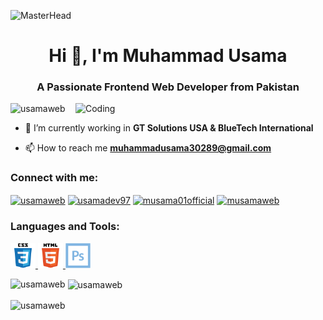 ![MasterHead](https://www.digitalsolutionservices.com/img/services/web%20development.gif)
<h1 align="center">Hi 👋, I'm Muhammad Usama</h1>
<h3 align="center">A Passionate Frontend Web Developer from Pakistan</h3>
<img align="right" alt="Coding" width="400" src="https://images.squarespace-cdn.com/content/v1/56af9236b6aa60cdf1c52b4b/1464950341113-VN4PQR9DU6LSKDIVHPGI/image-asset.gif">


<p align="left"> <img src="https://komarev.com/ghpvc/?username=usamaweb&label=Profile%20views&color=0e75b6&style=flat" alt="usamaweb" /> </p>

- 🔭 I’m currently working in **GT Solutions USA & BlueTech International**

- 📫 How to reach me **muhammadusama30289@gmail.com**

<h3 align="left">Connect with me:</h3>
<p align="left">
<a href="https://linkedin.com/in/usamaweb" target="blank"><img align="center" src="https://raw.githubusercontent.com/rahuldkjain/github-profile-readme-generator/master/src/images/icons/Social/linked-in-alt.svg" alt="usamaweb" height="30" width="40" /></a>
<a href="https://fb.com/usamadev97" target="blank"><img align="center" src="https://raw.githubusercontent.com/rahuldkjain/github-profile-readme-generator/master/src/images/icons/Social/facebook.svg" alt="usamadev97" height="30" width="40" /></a>
<a href="https://instagram.com/musama01official" target="blank"><img align="center" src="https://raw.githubusercontent.com/rahuldkjain/github-profile-readme-generator/master/src/images/icons/Social/instagram.svg" alt="musama01official" height="30" width="40" /></a>
<a href="https://www.behance.net/musamaweb" target="blank"><img align="center" src="https://raw.githubusercontent.com/rahuldkjain/github-profile-readme-generator/master/src/images/icons/Social/behance.svg" alt="musamaweb" height="30" width="40" /></a>
</p>

<h3 align="left">Languages and Tools:</h3>
<p align="left"> <a href="https://www.w3schools.com/css/" target="_blank" rel="noreferrer"> <img src="https://raw.githubusercontent.com/devicons/devicon/master/icons/css3/css3-original-wordmark.svg" alt="css3" width="40" height="40"/> </a> <a href="https://www.w3.org/html/" target="_blank" rel="noreferrer"> <img src="https://raw.githubusercontent.com/devicons/devicon/master/icons/html5/html5-original-wordmark.svg" alt="html5" width="40" height="40"/> </a> <a href="https://www.photoshop.com/en" target="_blank" rel="noreferrer"> <img src="https://raw.githubusercontent.com/devicons/devicon/master/icons/photoshop/photoshop-line.svg" alt="photoshop" width="40" height="40"/> </a> </p>

<p><img align="left" src="https://github-readme-stats.vercel.app/api/top-langs?username=usamaweb&show_icons=true&locale=en&layout=compact" alt="usamaweb" /></p>

<p>&nbsp;<img align="center" src="https://github-readme-stats.vercel.app/api?username=usamaweb&show_icons=true&locale=en" alt="usamaweb" /></p>

<p><img align="center" src="https://github-readme-streak-stats.herokuapp.com/?user=usamaweb&" alt="usamaweb" /></p>
